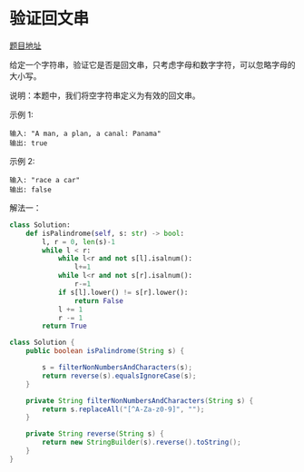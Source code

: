

# 验证回文串

[题目地址](https://leetcode-cn.com/problems/valid-palindrome/)

给定一个字符串，验证它是否是回文串，只考虑字母和数字字符，可以忽略字母的大小写。

说明：本题中，我们将空字符串定义为有效的回文串。

示例 1:

```
输入: "A man, a plan, a canal: Panama"
输出: true
```

示例 2:

```
输入: "race a car"
输出: false
```

解法一：

```python
class Solution:
    def isPalindrome(self, s: str) -> bool:
        l, r = 0, len(s)-1
        while l < r:
            while l<r and not s[l].isalnum():
                l+=1
            while l<r and not s[r].isalnum():
                r-=1
            if s[l].lower() != s[r].lower():
                return False
            l += 1
            r -= 1
        return True

```


```Java
class Solution {
    public boolean isPalindrome(String s) {

        s = filterNonNumbersAndCharacters(s);
        return reverse(s).equalsIgnoreCase(s);
    }

    private String filterNonNumbersAndCharacters(String s) {
        return s.replaceAll("[^A-Za-z0-9]", "");
    }

    private String reverse(String s) {
        return new StringBuilder(s).reverse().toString();
    }
}
```